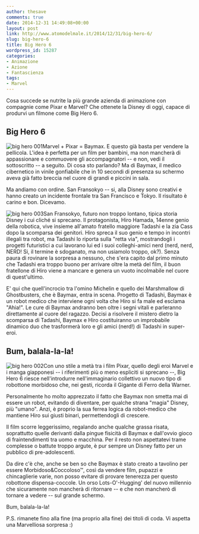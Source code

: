 ```yaml
---
author: thesave
comments: true
date: 2014-12-31 14:49:08+00:00
layout: post
link: http://www.atomodelmale.it/2014/12/31/big-hero-6/
slug: big-hero-6
title: Big Hero 6
wordpress_id: 15287
categories:
- Animazione
- Azione
- Fantascienza
tags:
- Marvel
---
```


Cosa succede se nutrite la più grande azienda di animazione con compagnie come Pixar e Marvel? Che ottenete la Disney di oggi, capace di produrvi un filmone come Big Hero 6.



## Big Hero 6



![big hero 001](http://www.atomodelmale.it/wp-content/uploads/2014/12/big-hero-001-203x300.jpg)Marvel + Pixar = Baymax. E questo già basta per vendere la pellicola. L'idea è perfetta per un film per bambini, ma non mancherà di appassionare e commuovere gli accompagnatori -- e non, vedi il sottoscritto -- a seguito.
Di cosa sto parlando? Ma di Baymax, il medico cibernetico in vinile gonfiabile che in 10 secondi di presenza su schermo aveva già fatto breccia nel cuore di grandi e piccini in sala.

Ma andiamo con ordine. San Fransokyo -- si, alla Disney sono creativi e hanno creato un incidente frontale tra San Francisco e Tokyo. Il risultato è carino e bon. Dicevamo.

![big hero 003](http://www.atomodelmale.it/wp-content/uploads/2014/12/big-hero-003-300x200.jpg)San Fransokyo, futuro non troppo lontano, tipica storia Disney i cui cliché si sprecano. Il protagonista, Hiro Hamada, 14enne genio della robotica, vive insieme all'amato fratello maggiore Tadashi e la zia Cass dopo la scomparsa dei genitori. Hiro spreca il suo genio e tempo in incontri illegali tra robot, ma Tadashi lo riporta sulla "retta via", mostrandogli i progetti futuristici a cui lavorano lui ed i suoi colleghi-amici nerd (nerd, nerd, NERD! Si, il termine è sdoganato, ma non usiamolo troppo, ok?). Senza paura di rovinare la sorpresa a nessuno, che s'era capito dal primo minuto che Tadashi era troppo buono per arrivare oltre la metà del film, il buon fratellone di Hiro viene a mancare e genera un vuoto incolmabile nel cuore di quest'ultimo.

E' qui che quell'incrocio tra l'omino Michelin e quello dei Marshmallow di Ghostbusters, che è Baymax, entra in scena. Progetto di Tadashi, Baymax è un robot medico che interviene ogni volta che Hiro si fa male ed esclama "Ahia!". Le cure di Baymax andranno ben oltre i segni vitali e parleranno direttamente al cuore del ragazzo. Decisi a risolvere il mistero dietro la scomparsa di Tadashi, Baymax e Hiro costituiranno un improbabile dinamico duo che trasformerà loro e gli amici (nerd!) di Tadashi in super-eroi.





## Bum, balala-la-la!



![big hero 002](http://www.atomodelmale.it/wp-content/uploads/2014/12/big-hero-002-300x200.jpg)Con uno stile a metà tra i film Pixar, quello degli eroi Marvel e i manga giapponesi -- i riferimenti più o meno espliciti si sprecano --, Big Hero 6 riesce nell'introdurre nell'immaginario collettivo un nuovo tipo di robottone morbidoso che, nei gesti, ricorda il Gigante di Ferro della Warner.

Personalmente ho molto apprezzato il fatto che Baymax non smetta mai di essere un robot, evitando di diventare, per qualche strana "magia" Disney, più "umano". Anzi, è proprio la sua ferrea logica da robot-medico che mantiene Hiro sui giusti binari, permettendogli di crescere.

Il film scorre leggerissimo, regalando anche qualche grassa risata, soprattutto quelle derivanti dalla pingue fisicità di Baymax e dall'ovvio gioco di fraintendimenti tra uomo e macchina. Per il resto non aspettatevi trame complesse o battute troppo argute, è pur sempre un Disney fatto per un pubblico di pre-adolescenti.

Da dire c'è che, anche se ben so che Baymax è stato creato a tavolino per essere Morbidoso&Coccoloso™, così da vendere film, pupazzi e chincaglierie varie, non posso evitare di provare tenerezza per questo robottone dispensa-coccole. Un orso Lots-O'-Hugging' del nuovo millennio che sicuramente non mancherà di ritornare -- e che non mancherò di tornare a vedere -- sul grande schermo.

Bum, balala-la-la!

P.S. rimanete fino alla fine (ma proprio alla fine) dei titoli di coda. Vi aspetta una Marvelliosa sorpresa :)
